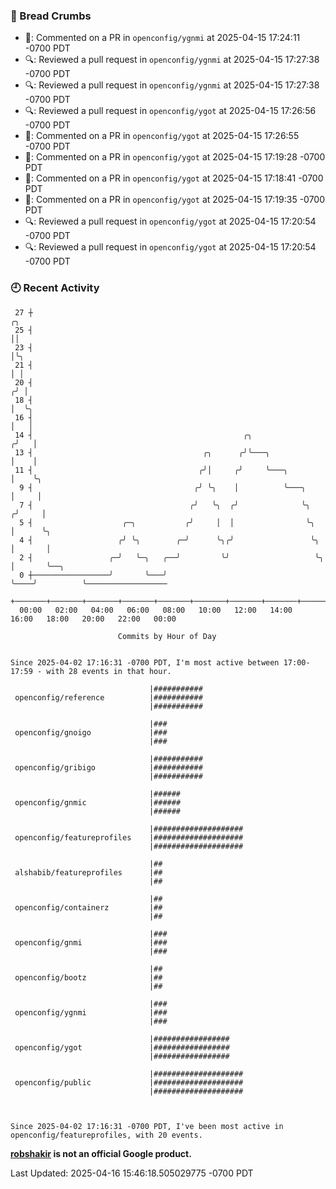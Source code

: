 ### 🍞 Bread Crumbs

 * 💬: Commented on a PR in  `openconfig/ygnmi` at 2025-04-15 17:24:11 -0700 PDT
 * 🔍: Reviewed a pull request in  `openconfig/ygnmi` at 2025-04-15 17:27:38 -0700 PDT
 * 🔍: Reviewed a pull request in  `openconfig/ygnmi` at 2025-04-15 17:27:38 -0700 PDT
 * 🔍: Reviewed a pull request in  `openconfig/ygot` at 2025-04-15 17:26:56 -0700 PDT
 * 💬: Commented on a PR in  `openconfig/ygot` at 2025-04-15 17:26:55 -0700 PDT
 * 💬: Commented on a PR in  `openconfig/ygot` at 2025-04-15 17:19:28 -0700 PDT
 * 💬: Commented on a PR in  `openconfig/ygot` at 2025-04-15 17:18:41 -0700 PDT
 * 💬: Commented on a PR in  `openconfig/ygot` at 2025-04-15 17:19:35 -0700 PDT
 * 🔍: Reviewed a pull request in  `openconfig/ygot` at 2025-04-15 17:20:54 -0700 PDT
 * 🔍: Reviewed a pull request in  `openconfig/ygot` at 2025-04-15 17:20:54 -0700 PDT

### 🕘 Recent Activity
```
 27 ┼                                                                        ╭╮
 25 ┤                                                                        ││
 23 ┤                                                                        │╰╮
 21 ┤                                                                        │ │
 20 ┤                                                                       ╭╯ │
 18 ┤                                                                       │  ╰╮
 16 ┤                                                                       │   │
 14 ┤                                               ╭╮                     ╭╯   │
 13 ┤                                      ╭╮      ╭╯╰───╮                 │    │
 11 ┤                                     ╭╯│     ╭╯     ╰───╮             │    ╰╮
  9 ┤                                    ╭╯ ╰╮    │          ╰───╮         │     │
  7 ┤                                   ╭╯   ╰╮  ╭╯              ╰╮       ╭╯     │
  5 ┤                    ╭─╮           ╭╯     │  │                ╰╮      │      ╰╮
  4 ┤                   ╭╯ ╰╮        ╭─╯      ╰╮╭╯                 ╰╮     │       │
  2 ┤                 ╭─╯   ╰─╮   ╭──╯         ╰╯                   ╰╮    │       ╰──╮
  0 ┼─────────────────╯       ╰───╯                                  ╰────╯          ╰──────────────────
    +───────+───────+───────+───────+───────+───────+───────+───────+───────+───────+───────+───────+────
  00:00   02:00   04:00   06:00   08:00   10:00   12:00   14:00   16:00   18:00   20:00   22:00   00:00   

						Commits by Hour of Day


Since 2025-04-02 17:16:31 -0700 PDT, I'm most active between 17:00-17:59 - with 28 events in that hour.

```



```
                               |###########
 openconfig/reference          |###########
                               |###########

                               |###
 openconfig/gnoigo             |###
                               |###

                               |###########
 openconfig/gribigo            |###########
                               |###########

                               |######
 openconfig/gnmic              |######
                               |######

                               |####################
 openconfig/featureprofiles    |####################
                               |####################

                               |##
 alshabib/featureprofiles      |##
                               |##

                               |##
 openconfig/containerz         |##
                               |##

                               |###
 openconfig/gnmi               |###
                               |###

                               |##
 openconfig/bootz              |##
                               |##

                               |###
 openconfig/ygnmi              |###
                               |###

                               |#################
 openconfig/ygot               |#################
                               |#################

                               |####################
 openconfig/public             |####################
                               |####################



Since 2025-04-02 17:16:31 -0700 PDT, I've been most active in openconfig/featureprofiles, with 20 events.

```
**[robshakir](mailto:robjs@google.com) is not an official Google product.**  


Last Updated: 2025-04-16 15:46:18.505029775 -0700 PDT
